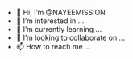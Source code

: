 - 👋 Hi, I’m @NAYEEMISSION
- 👀 I’m interested in ...
- 🌱 I’m currently learning ...
- 💞️ I’m looking to collaborate on ...
- 📫 How to reach me ...

<!---
NAYEEMISSION/NAYEEMISSION is a ✨ special ✨ repository because its `README.md` (this file) appears on your GitHub profile.
You can click the Preview link to take a look at your changes.
--->
